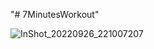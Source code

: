 "# 7MinutesWorkout" 

![InShot_20220926_221007207](https://user-images.githubusercontent.com/84584289/192335835-8ecad9af-3095-4bed-a7c2-be5010722926.gif)
